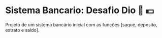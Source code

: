 # Sistema Bancario: Desafio Dio :bank: :dollar:

Projeto de um sistema bancário inicial com as funções [saque, deposito, extrato e saldo].
